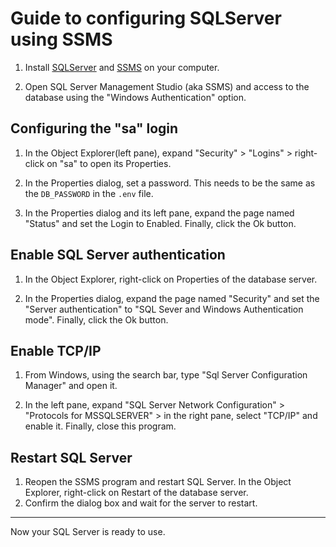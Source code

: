 # Guide to configuring SQLServer using SSMS

1. Install [SQLServer](https://www.microsoft.com/en/sql-server/sql-server-downloads) and [SSMS](https://learn.microsoft.com/en-us/sql/ssms/download-sql-server-management-studio-ssms) on your computer.

2. Open SQL Server Management Studio (aka SSMS) and access to the database using the "Windows Authentication" option.

## Configuring the "sa" login

1. In the Object Explorer(left pane), expand "Security" > "Logins" > right-click on "sa" to open its Properties.

2. In the Properties dialog, set a password. This needs to be the same as the `DB_PASSWORD` in the `.env` file.

3. In the Properties dialog and its left pane, expand the page named "Status" and set the Login to Enabled. Finally, click the Ok button.

## Enable SQL Server authentication

1. In the Object Explorer, right-click on Properties of the database server.

2. In the Properties dialog, expand the page named "Security" and set the "Server authentication" to "SQL Sever and Windows Authentication mode". Finally, click the Ok button.

## Enable TCP/IP

1. From Windows, using the search bar, type "Sql Server Configuration Manager" and open it.

2. In the left pane, expand "SQL Server Network Configuration" > "Protocols for MSSQLSERVER" > in the right pane, select "TCP/IP" and enable it. Finally, close this program.

## Restart SQL Server

1. Reopen the SSMS program and restart SQL Server. In the Object Explorer, right-click on Restart of the database server.
2. Confirm the dialog box and wait for the server to restart.

---

Now your SQL Server is ready to use.
